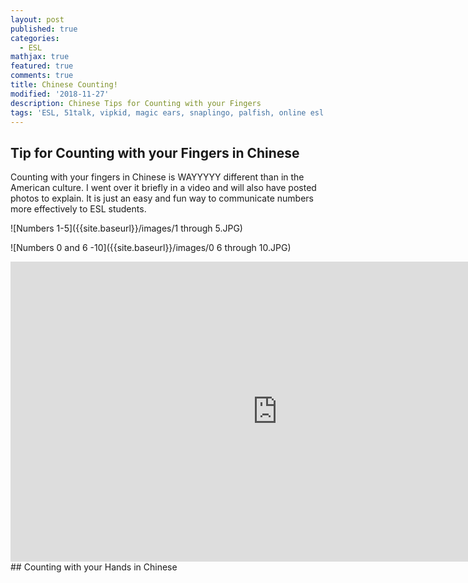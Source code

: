```yaml
---
layout: post
published: true
categories:
  - ESL
mathjax: true
featured: true
comments: true
title: Chinese Counting!
modified: '2018-11-27'
description: Chinese Tips for Counting with your Fingers
tags: 'ESL, 51talk, vipkid, magic ears, snaplingo, palfish, online esl'
---
```

## Tip for Counting with your Fingers in Chinese

Counting with your fingers in Chinese is WAYYYYY different than in the American culture.  I went over it briefly in a video and will also have posted photos to explain.  It is just an easy and fun way to communicate numbers more effectively to ESL students.

![Numbers 1-5]({{site.baseurl}}/images/1 through 5.JPG)


![Numbers 0 and 6 -10]({{site.baseurl}}/images/0 6 through 10.JPG)

<div align="center">
  <iframe width="854" height="480" src="https://youtube.com/embed/MEUObXxHUYI" frameborder="0" allow="autoplay; encrypted-media" allowfullscreen></iframe>
</div>## Counting with your Hands in Chinese
